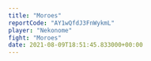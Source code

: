```yaml
---
title: "Moroes"
reportCode: "AY1wQfdJ3FnWykmL"
player: "Nekonome"
fight: "Moroes"
date: 2021-08-09T18:51:45.833000+00:00
---
```

